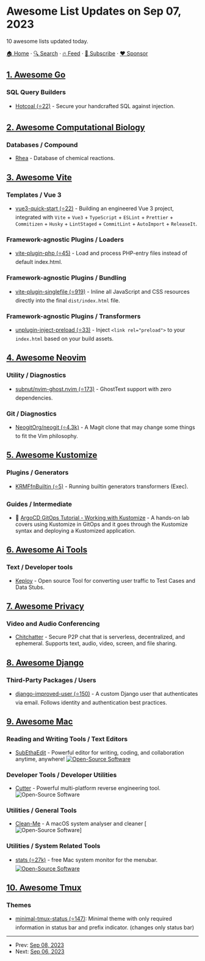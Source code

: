 # Awesome List Updates on Sep 07, 2023

10 awesome lists updated today.

[🏠 Home](/README.md) · [🔍 Search](https://www.trackawesomelist.com/search/) · [🔥 Feed](https://www.trackawesomelist.com/rss.xml) · [📮 Subscribe](https://trackawesomelist.us17.list-manage.com/subscribe?u=d2f0117aa829c83a63ec63c2f&id=36a103854c) · [❤️  Sponsor](https://github.com/sponsors/theowenyoung)



## [1. Awesome Go](/content/avelino/awesome-go/README.md)

### SQL Query Builders

*   [Hotcoal (⭐22)](https://github.com/motrboat/hotcoal) - Secure your handcrafted SQL against injection.

## [2. Awesome Computational Biology](/content/inoue0426/awesome-computational-biology/README.md)

### Databases / Compound

*   [Rhea](https://www.rhea-db.org/) - Database of chemical reactions.

## [3. Awesome Vite](/content/vitejs/awesome-vite/README.md)

### Templates / Vue 3

*   [vue3-quick-start (⭐22)](https://github.com/wforguo/vue3-quick-start) - Building an engineered Vue 3 project, integrated with `Vite` + `Vue3` + `TypeScript` + `ESLint` + `Prettier` + `Commitizen` + `Husky` + `LintStaged` + `CommitLint` + `AutoImport` + `ReleaseIt`.

### Framework-agnostic Plugins / Loaders

*   [vite-plugin-php (⭐45)](https://github.com/donnikitos/vite-plugin-php) - Load and process PHP-entry files instead of default index.html.

### Framework-agnostic Plugins / Bundling

*   [vite-plugin-singlefile (⭐919)](https://github.com/richardtallent/vite-plugin-singlefile) - Inline all JavaScript and CSS resources directly into the final `dist/index.html` file.

### Framework-agnostic Plugins / Transformers

*   [unplugin-inject-preload (⭐33)](https://github.com/Applelo/unplugin-inject-preload) - Inject `<link rel="preload">` to your `index.html` based on your build assets.

## [4. Awesome Neovim](/content/rockerBOO/awesome-neovim/README.md)

### Utility / Diagnostics

*   [subnut/nvim-ghost.nvim (⭐173)](https://github.com/subnut/nvim-ghost.nvim) - GhostText support with zero dependencies.

### Git / Diagnostics

*   [NeogitOrg/neogit (⭐4.3k)](https://github.com/NeogitOrg/neogit) - A Magit clone that may change some things to fit the Vim philosophy.

## [5. Awesome Kustomize](/content/aabouzaid/awesome-kustomize/README.md)

### Plugins / Generators

*   [KRMFfnBuiltin (⭐5)](https://github.com/kaweezle/krmfnbuiltin) - Running builtin generators transformers (Exec).

### Guides / Intermediate

*   🧪 [ArgoCD GitOps Tutorial - Working with Kustomize](https://redhat-scholars.github.io/argocd-tutorial/argocd-tutorial/03-kustomize.html) - A hands-on lab covers using Kustomize in GitOps and it goes through the Kustomize syntax and deploying a Kustomized application.

## [6. Awesome Ai Tools](/content/mahseema/awesome-ai-tools/README.md)

### Text / Developer tools

*   [Keploy](https://keploy.io/) - Open source Tool for converting user traffic to Test Cases and Data Stubs.

## [7. Awesome Privacy](/content/pluja/awesome-privacy/README.md)

### Video and Audio Conferencing

*   [Chitchatter](https://chitchatter.im/) - Secure P2P chat that is serverless, decentralized, and ephemeral. Supports text, audio, video, screen, and file sharing.

## [8. Awesome Django](/content/wsvincent/awesome-django/README.md)

### Third-Party Packages / Users

*   [django-improved-user (⭐150)](https://github.com/jambonsw/django-improved-user) - A custom Django user that authenticates via email. Follows identity and authentication best practices.

## [9. Awesome Mac](/content/jaywcjlove/awesome-mac/README.md)

### Reading and Writing Tools / Text Editors

*   [SubEthaEdit](https://subethaedit.net/) - Powerful editor for writing, coding, and collaboration anytime, anywhere! [![Open-Source Software](https://jaywcjlove.github.io/sb/ico/min-oss.svg "Open Source Software")](https://github.com/subethaedit/SubEthaEdit)

### Developer Tools / Developer Utilities

*   [Cutter](https://cutter.re/) - Powerful multi-platform reverse engineering tool. ![Open-Source Software](https://jaywcjlove.github.io/sb/ico/min-oss.svg "Open Source Software")

### Utilities / General Tools

*   [Clean-Me](https://kevin-de-koninck.github.io/Clean-Me/) - A macOS system analyser and cleaner \[![Open-Source Software](https://jaywcjlove.github.io/sb/ico/min-oss.svg "Open Source Software")]

### Utilities / System Related Tools

*   [stats (⭐27k)](https://github.com/exelban/stats) - free Mac system monitor for the menubar. [![Open-Source Software](https://jaywcjlove.github.io/sb/ico/min-oss.svg "Open Source Software")](https://github.com/exelban/stats)

## [10. Awesome Tmux](/content/rothgar/awesome-tmux/README.md)

### Themes

*   [minimal-tmux-status (⭐147)](https://github.com/niksingh710/minimal-tmux-status/): Minimal theme with only required information in status bar and prefix indicator. (changes only status bar)

---

- Prev: [Sep 08, 2023](/content/2023/09/08/README.md)
- Next: [Sep 06, 2023](/content/2023/09/06/README.md)